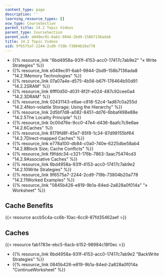 ```yaml
---
content_type: page
description: ''
learning_resource_types: []
ocw_type: CourseSection
parent_title: 14.2 Topic Videos
parent_type: CourseSection
parent_uid: e049ec91-6ab1-9944-2bd9-158b7136ada8
title: 14.2 Topic Videos
uid: 9f6575a7-2244-2cd9-719b-73804b20a778
---
```


*   {{% resource_link "6bd4958a-931f-4153-acc0-17417c7ab9e2" "« Write Strategies" %}}
*   {{% resource_link e049ec91-6ab1-9944-2bd9-158b7136ada8 "14.2.1Memory Technologies" %}}
*   {{% resource_link 07a07a4e-d575-4b56-b67f-176464b50d91 "14.2.2SRAM" %}}
*   {{% resource_link 6fff0d50-d031-8f2f-e024-487c92cee0a4 "14.2.3DRAM" %}}
*   {{% resource_link 02431143-e6ae-c818-52c4-1ad87c0a255d "14.2.4Non-volatile Storage; Using the Hierarchy" %}}
*   {{% resource_link 2d5bf7d8-a082-8451-dd76-6bbaf498e88e "14.2.5The Locality Principle" %}}
*   {{% resource_link 0c00d76e-9cc0-47e4-d436-8aafc7c9e6ae "14.2.6Caches" %}}
*   {{% resource_link 8179fd8f-45e7-85f8-1c34-87d98155bf64 "14.2.7Direct-mapped Caches" %}}
*   {{% resource_link e778a100-db84-c0a0-740e-6225dbe58ab4 "14.2.8Block Size; Cache Conflicts" %}}
*   {{% resource_link f9fddc34-c321-176b-7863-3aac75474cd3 "14.2.9Associative Caches" %}}
*   {{% resource_link 6bd4958a-931f-4153-acc0-17417c7ab9e2 "14.2.10Write Strategies" %}}
*   {{% resource_link 9f6575a7-2244-2cd9-719b-73804b20a778 "14.2.11Worked Examples" %}}
*   {{% resource_link "0845b426-e819-9b1a-84ed-2a828a0f014a" "» Worksheet" %}}

Cache Benefits
--------------

{{< resource accb5c4a-cc6b-10ac-6cc8-87fd35462aef >}}

Caches
------

{{< resource fab1783e-ebc5-6acb-b152-98984c18f0ec >}}

*   {{% resource_link 6bd4958a-931f-4153-acc0-17417c7ab9e2 "BackWrite Strategies" %}}
*   {{% resource_link 0845b426-e819-9b1a-84ed-2a828a0f014a "ContinueWorksheet" %}}